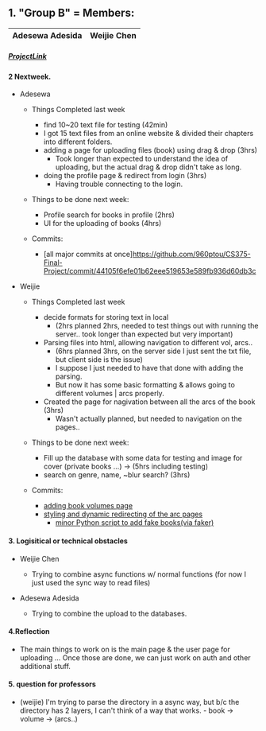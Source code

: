 ## 1. "Group B" = Members:  
<table>
<thead>
	<tr><th>Adesewa Adesida</th><th>Weijie Chen</th></tr>
</thead>
</table>

##### [ProjectLink](https://github.com/960ptou/CS375-Final-Project)

#### 2 Nextweek.
- Adesewa
  - Things Completed last week
    -  find 10~20 text file for testing (42min)
      - I got 15 text files from an online website & divided their chapters into different folders.
    - adding a page for uploading files (book) using drag & drop (3hrs)
      - Took longer than expected to understand the idea of uploading, but the actual drag & drop didn't take as long.
    - doing the profile page & redirect from login (3hrs)
      - Having trouble connecting to the login.

  - Things to be done next week:
    - Profile search for books in profile (2hrs)
    - UI for the uploading of books (4hrs)

  - Commits:
    - [all major  commits at once]https://github.com/960ptou/CS375-Final-Project/commit/44105f6efe01b62eee519653e589fb936d60db3c

- Weijie
  - Things Completed last week
    - decide formats for storing text in local 
      - (2hrs planned 2hrs, needed to test things out with running the server.. took longer than expected but very important)
    - Parsing files into html, allowing navigation to different vol, arcs..
      - (6hrs planned 3hrs, on the server side I just sent the txt file, but client side is the issue)
      - I suppose I just needed to have that done with adding the parsing.
      - But now it has some basic formatting & allows going to different volumes | arcs properly.
    - Created the page for nagivation between all the arcs of the book (3hrs)
      - Wasn't actually planned, but needed to navigation on the pages..
  
  - Things to be done next week:
    - Fill up the database with some data for testing and image for cover (private books ...) -> (5hrs including testing)
    - search on genre, name, ~blur search? (3hrs)
  - Commits:
    - [adding book volumes page](https://github.com/960ptou/CS375-Final-Project/commit/39328aa608e82cdd35824eefbbbc751975cbea84)
    - [styling and dynamic redirecting of the arc pages](https://github.com/960ptou/CS375-Final-Project/commit/1a2558b24904a8853583ec0304df0b411e120a95)
      - [minor Python script to add fake books(via faker)](https://github.com/960ptou/CS375-Final-Project/commit/299380dbb0e9c083c5b4f988e4b6f193cb959033)
  

#### 3. Logisitical or technical obstacles
- Weijie Chen
  - Trying to combine async functions w/ normal functions (for now I just used the sync way to read files)

- Adesewa Adesida
  - Trying to combine the upload to the databases.


#### 4.Reflection
- The main things to work on is the main page & the user page for uploading ... Once those are done, we can just work on auth and other additional stuff.


#### 5. question for professors
- (weijie) I'm trying to parse the directory in a async way, but b/c the directory has 2 layers, I can't think of a way that works. - book -> volume -> (arcs..)
